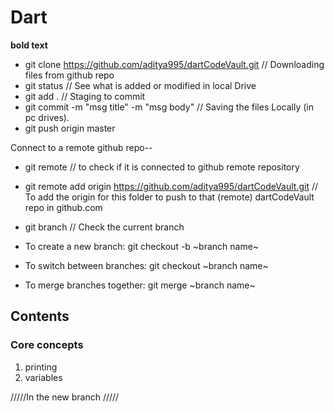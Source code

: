 # Dart
**bold text**
 - git clone https://github.com/aditya995/dartCodeVault.git     // Downloading files from github repo
 - git status   // See what is added or modified in local Drive
 - git add .    // Staging to commit
 - git commit -m "msg title" -m "msg body"  // Saving the files Locally (in pc drives).
- git push origin master

Connect to a remote github repo--
 - git remote   // to check if it is connected to github remote repository
 - git remote add origin https://github.com/aditya995/dartCodeVault.git 
// To add the origin for this folder to push to that (remote) dartCodeVault repo in github.com

 - git branch   // Check the current branch
 - To create a new branch: git checkout -b ~branch name~
 - To switch between branches: git checkout ~branch name~
 - To merge branches together: git merge ~branch name~
 
## Contents
 ### Core concepts
 1. printing
 2. variables

/////In the new branch /////